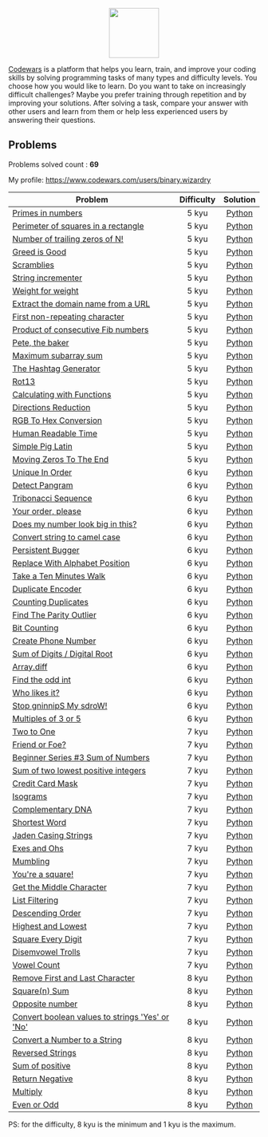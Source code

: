 <p align="center">
    <a href="https://www.codewars.com/">
        <img height=100 src="https://www.qualified.io/shared/images/codewars-black-large-24a9d355.png">
    </a>
</p>

[Codewars](https://www.codewars.com/) is a platform that helps you learn, train, and improve your coding skills by solving programming tasks of many types and difficulty levels. 
You choose how you would like to learn. Do you want to take on increasingly difficult challenges? Maybe you prefer training through repetition and by improving your solutions. 
After solving a task, compare your answer with other users and learn from them or help less experienced users by answering their questions.

## Problems

Problems solved count : **69**

My profile: https://www.codewars.com/users/binary.wizardry

| Problem | Difficulty | Solution |
|---------|:----------:|:------:|
| [Primes in numbers](https://www.codewars.com/kata/54d512e62a5e54c96200019e) | 5 kyu | [Python](Python/5%20kyu/Primes%20in%20numbers.py) |
| [Perimeter of squares in a rectangle](https://www.codewars.com/kata/559a28007caad2ac4e000083) | 5 kyu | [Python](Python/5%20kyu/Perimeter%20of%20squares%20in%20a%20rectangle.py) |
| [Number of trailing zeros of N!](https://www.codewars.com/kata/52f787eb172a8b4ae1000a34) | 5 kyu | [Python](Python/5%20kyu/Number%20of%20trailing%20zeros%20of%20N!.py) |
| [Greed is Good](https://www.codewars.com/kata/5270d0d18625160ada0000e4) | 5 kyu | [Python](Python/5%20kyu/Greed%20is%20Good.py) |
| [Scramblies](https://www.codewars.com/kata/55c04b4cc56a697bb0000048) | 5 kyu | [Python](Python/5%20kyu/Scramblies.py) |
| [String incrementer](https://www.codewars.com/kata/54a91a4883a7de5d7800009c) | 5 kyu | [Python](Python/5%20kyu/String%20incrementer.py) |
| [Weight for weight](https://www.codewars.com/kata/55c6126177c9441a570000cc) | 5 kyu | [Python](Python/5%20kyu/Weight%20for%20weight.py) |
| [Extract the domain name from a URL](https://www.codewars.com/kata/514a024011ea4fb54200004b) | 5 kyu | [Python](Python/5%20kyu/Extract%20the%20domain%20name%20from%20a%20URL.py) |
| [First non-repeating character](https://www.codewars.com/kata/52bc74d4ac05d0945d00054e) | 5 kyu | [Python](Python/5%20kyu/First%20non-repeating%20character.py) |
| [Product of consecutive Fib numbers](https://www.codewars.com/kata/5541f58a944b85ce6d00006a) | 5 kyu | [Python](Python/5%20kyu/Product%20of%20consecutive%20Fib%20numbers.py) |
| [Pete, the baker](https://www.codewars.com/kata/525c65e51bf619685c000059) | 5 kyu | [Python](Python/5%20kyu/Pete,%20the%20baker.py) |
| [Maximum subarray sum](https://www.codewars.com/kata/54521e9ec8e60bc4de000d6c) | 5 kyu | [Python](Python/5%20kyu/Maximum%20subarray%20sum.py) |
| [The Hashtag Generator](https://www.codewars.com/kata/52449b062fb80683ec000024) | 5 kyu | [Python](Python/5%20kyu/The%20Hashtag%20Generator.py) |
| [Rot13](https://www.codewars.com/kata/530e15517bc88ac656000716) | 5 kyu | [Python](Python/5%20kyu/Rot13.py) |
| [Calculating with Functions](https://www.codewars.com/kata/525f3eda17c7cd9f9e000b39) | 5 kyu | [Python](Python/5%20kyu/Calculating%20with%20Functions.py) |
| [Directions Reduction](https://www.codewars.com/kata/550f22f4d758534c1100025a) | 5 kyu | [Python](Python/5%20kyu/Directions%20Reduction.py) |
| [RGB To Hex Conversion](https://www.codewars.com/kata/513e08acc600c94f01000001) | 5 kyu | [Python](Python/5%20kyu/RGB%20To%20Hex%20Conversion.py) |
| [Human Readable Time](https://www.codewars.com/kata/52685f7382004e774f0001f7) | 5 kyu | [Python](Python/5%20kyu/Human%20Readable%20Time.py) |
| [Simple Pig Latin](https://www.codewars.com/kata/520b9d2ad5c005041100000f) | 5 kyu | [Python](Python/5%20kyu/Simple%20Pig%20Latin.py) |
| [Moving Zeros To The End](https://www.codewars.com/kata/52597aa56021e91c93000cb0) | 5 kyu | [Python](Python/5%20kyu/Moving%20Zeros%20To%20The%20End.py) |
| [Unique In Order](https://www.codewars.com/kata/54e6533c92449cc251001667) | 6 kyu | [Python](Python/6%20kyu/Unique%20In%20Order.py) |
| [Detect Pangram](https://www.codewars.com/kata/545cedaa9943f7fe7b000048) | 6 kyu | [Python](Python/6%20kyu/Detect%20Pangram.py) |
| [Tribonacci Sequence](https://www.codewars.com/kata/556deca17c58da83c00002db) | 6 kyu | [Python](Python/6%20kyu/Tribonacci%20Sequence.py) |
| [Your order, please](https://www.codewars.com/kata/55c45be3b2079eccff00010f) | 6 kyu | [Python](Python/6%20kyu/Your%20order,%20please.py) |
| [Does my number look big in this?](https://www.codewars.com/kata/5287e858c6b5a9678200083c) | 6 kyu | [Python](Python/6%20kyu/Does%20my%20number%20look%20big%20in%20this%3F.py) |
| [Convert string to camel case](https://www.codewars.com/kata/517abf86da9663f1d2000003) | 6 kyu | [Python](Python/6%20kyu/Convert%20string%20to%20camel%20case.py) |
| [Persistent Bugger](https://www.codewars.com/kata/55bf01e5a717a0d57e0000ec) | 6 kyu | [Python](Python/6%20kyu/Persistent%20Bugger.py) |
| [Replace With Alphabet Position](https://www.codewars.com/kata/546f922b54af40e1e90001da) | 6 kyu | [Python](Python/6%20kyu/Replace%20With%20Alphabet%20Position.py) |
| [Take a Ten Minutes Walk](https://www.codewars.com/kata/54da539698b8a2ad76000228) | 6 kyu | [Python](Python/6%20kyu/Take%20a%20Ten%20Minutes%20Walk.py) |
| [Duplicate Encoder](https://www.codewars.com/kata/54b42f9314d9229fd6000d9c) | 6 kyu | [Python](Python/6%20kyu/Duplicate%20Encoder.py) |
| [Counting Duplicates](https://www.codewars.com/kata/54bf1c2cd5b56cc47f0007a1) | 6 kyu | [Python](Python/6%20kyu/Counting%20Duplicates.py) |
| [Find The Parity Outlier](https://www.codewars.com/kata/5526fc09a1bbd946250002dc) | 6 kyu | [Python](Python/6%20kyu/Find%20The%20Parity%20Outlier.py) |
| [Bit Counting](https://www.codewars.com/kata/526571aae218b8ee490006f4) | 6 kyu | [Python](Python/6%20kyu/Bit%20Counting.py) |
| [Create Phone Number](https://www.codewars.com/kata/525f50e3b73515a6db000b83) | 6 kyu | [Python](Python/6%20kyu/Create%20Phone%20Number.py) |
| [Sum of Digits / Digital Root](https://www.codewars.com/kata/541c8630095125aba6000c00) | 6 kyu | [Python](Python/6%20kyu/Sum%20of%20Digits%20Digital%20Root.py) |
| [Array.diff](https://www.codewars.com/kata/523f5d21c841566fde000009) | 6 kyu | [Python](Python/6%20kyu/Array.diff.py) |
| [Find the odd int](https://www.codewars.com/kata/54da5a58ea159efa38000836) | 6 kyu | [Python](Python/6%20kyu/Find%20the%20odd%20int.py) |
| [Who likes it?](https://www.codewars.com/kata/5266876b8f4bf2da9b000362) | 6 kyu | [Python](Python/6%20kyu/Who%20likes%20it%3F.py) |
| [Stop gninnipS My sdroW!](https://www.codewars.com/kata/5264d2b162488dc400000001) | 6 kyu | [Python](Python/6%20kyu/Stop%20gninnipS%20My%20sdroW!.py) |
| [Multiples of 3 or 5](https://www.codewars.com/kata/514b92a657cdc65150000006) | 6 kyu | [Python](Python/6%20kyu/Multiples%20of%203%20or%205.py) |
| [Two to One](https://www.codewars.com/kata/5656b6906de340bd1b0000ac) | 7 kyu | [Python](Python/7%20kyu/Two%20to%20One.py) |
| [Friend or Foe?](https://www.codewars.com/kata/55b42574ff091733d900002f) | 7 kyu | [Python](Python/7%20kyu/Friend%20or%20Foe%3F.py) |
| [Beginner Series #3 Sum of Numbers](https://www.codewars.com/kata/55f2b110f61eb01779000053) | 7 kyu | [Python](Python/7%20kyu/Beginner%20Series%20%233%20Sum%20of%20Numbers.py) |
| [Sum of two lowest positive integers](https://www.codewars.com/kata/558fc85d8fd1938afb000014) | 7 kyu | [Python](Python/7%20kyu/Sum%20of%20two%20lowest%20positive%20integers.py) |
| [Credit Card Mask](https://www.codewars.com/kata/5412509bd436bd33920011bc) | 7 kyu | [Python](Python/7%20kyu/Credit%20Card%20Mask.py) |
| [Isograms](https://www.codewars.com/kata/54ba84be607a92aa900000f1) | 7 kyu | [Python](Python/7%20kyu/Isograms.py) |
| [Complementary DNA](https://www.codewars.com/kata/554e4a2f232cdd87d9000038) | 7 kyu | [Python](Python/7%20kyu/Complementary%20DNA.py) |
| [Shortest Word](https://www.codewars.com/kata/57cebe1dc6fdc20c57000ac9) | 7 kyu | [Python](Python/7%20kyu/Shortest%20Word.py) |
| [Jaden Casing Strings](https://www.codewars.com/kata/5390bac347d09b7da40006f6) | 7 kyu | [Python](Python/7%20kyu/Jaden%20Casing%20Strings.py) |
| [Exes and Ohs](https://www.codewars.com/kata/55908aad6620c066bc00002a) | 7 kyu | [Python](Python/7%20kyu/Exes%20and%20Ohs.py) |
| [Mumbling](https://www.codewars.com/kata/5667e8f4e3f572a8f2000039) | 7 kyu | [Python](Python/7%20kyu/Mumbling.py) |
| [You're a square!](https://www.codewars.com/kata/54c27a33fb7da0db0100040e) | 7 kyu | [Python](Python/7%20kyu/You're%20a%20square!.py) |
| [Get the Middle Character](https://www.codewars.com/kata/56747fd5cb988479af000028) | 7 kyu | [Python](Python/7%20kyu/Get%20the%20Middle%20Character.py) |
| [List Filtering](https://www.codewars.com/kata/53dbd5315a3c69eed20002dd) | 7 kyu | [Python](Python/7%20kyu/List%20Filtering.py) |
| [Descending Order](https://www.codewars.com/kata/5467e4d82edf8bbf40000155) | 7 kyu | [Python](Python/7%20kyu/Descending%20Order.py) |
| [Highest and Lowest](https://www.codewars.com/kata/554b4ac871d6813a03000035) | 7 kyu | [Python](Python/7%20kyu/Highest%20and%20Lowest.py) |
| [Square Every Digit](https://www.codewars.com/kata/546e2562b03326a88e000020) | 7 kyu | [Python](Python/7%20kyu/Square%20Every%20Digit.py) |
| [Disemvowel Trolls](https://www.codewars.com/kata/52fba66badcd10859f00097e) | 7 kyu | [Python](Python/7%20kyu/Disemvowel%20Trolls.py) |
| [Vowel Count](https://www.codewars.com/kata/54ff3102c1bad923760001f3) | 7 kyu | [Python](Python/7%20kyu/Vowel%20Count.py) |
| [Remove First and Last Character](https://www.codewars.com/kata/56bc28ad5bdaeb48760009b0) | 8 kyu | [Python](Python/8%20kyu/Remove%20First%20and%20Last%20Character.py) |
| [Square(n) Sum](https://www.codewars.com/kata/515e271a311df0350d00000f) | 8 kyu | [Python](Python/8%20kyu/Square(n)%20Sum.py) |
| [Opposite number](https://www.codewars.com/kata/56dec885c54a926dcd001095) | 8 kyu | [Python](Python/8%20kyu/Opposite%20number.py) |
| [Convert boolean values to strings 'Yes' or 'No'](https://www.codewars.com/kata/53369039d7ab3ac506000467) | 8 kyu | [Python](Python/8%20kyu/Convert%20boolean%20values%20to%20strings%20'Yes'%20or%20'No'.py) |
| [Convert a Number to a String](https://www.codewars.com/kata/5265326f5fda8eb1160004c8) | 8 kyu | [Python](Python/8%20kyu/Convert%20a%20Number%20to%20a%20String.py) |
| [Reversed Strings](https://www.codewars.com/kata/5168bb5dfe9a00b126000018) | 8 kyu | [Python](Python/8%20kyu/Reversed%20Strings.py) |
| [Sum of positive](https://www.codewars.com/kata/5715eaedb436cf5606000381) | 8 kyu | [Python](Python/8%20kyu/Sum%20of%20positive.py) |
| [Return Negative](https://www.codewars.com/kata/55685cd7ad70877c23000102) | 8 kyu | [Python](Python/8%20kyu/Return%20Negative.py) |
| [Multiply](https://www.codewars.com/kata/50654ddff44f800200000004) | 8 kyu | [Python](Python/8%20kyu/Multiply.py) |
| [Even or Odd](https://www.codewars.com/kata/53da3dbb4a5168369a0000fe) | 8 kyu | [Python](Python/8%20kyu/Even%20or%20Odd.py) |

PS: for the difficulty, 8 kyu is the minimum and 1 kyu is the maximum.
